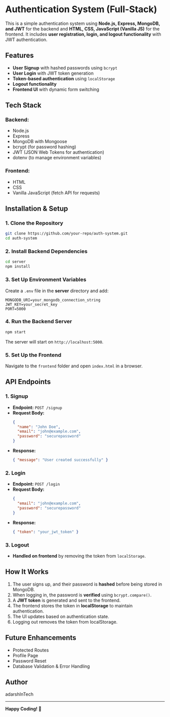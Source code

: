 # Authentication System (Full-Stack)

This is a simple authentication system using **Node.js, Express, MongoDB, and JWT** for the backend and **HTML, CSS, JavaScript (Vanilla JS)** for the frontend. It includes **user registration, login, and logout functionality** with JWT authentication.

## Features
- **User Signup** with hashed passwords using `bcrypt`
- **User Login** with JWT token generation
- **Token-based authentication** using `localStorage`
- **Logout functionality**
- **Frontend UI** with dynamic form switching

## Tech Stack
### Backend:
- Node.js
- Express
- MongoDB with Mongoose
- bcrypt (for password hashing)
- JWT (JSON Web Tokens for authentication)
- dotenv (to manage environment variables)

### Frontend:
- HTML
- CSS
- Vanilla JavaScript (fetch API for requests)

## Installation & Setup

### 1. Clone the Repository
```bash
git clone https://github.com/your-repo/auth-system.git
cd auth-system
```

### 2. Install Backend Dependencies
```bash
cd server
npm install
```

### 3. Set Up Environment Variables
Create a `.env` file in the **server** directory and add:
```env
MONGODB_URI=your_mongodb_connection_string
JWT_KEY=your_secret_key
PORT=5000
```

### 4. Run the Backend Server
```bash
npm start
```
The server will start on `http://localhost:5000`.

### 5. Set Up the Frontend
Navigate to the `frontend` folder and open `index.html` in a browser.

## API Endpoints
### **1. Signup**
- **Endpoint:** `POST /signup`
- **Request Body:**
  ```json
  {
    "name": "John Doe",
    "email": "john@example.com",
    "password": "securepassword"
  }
  ```
- **Response:**
  ```json
  { "message": "User created successfully" }
  ```

### **2. Login**
- **Endpoint:** `POST /login`
- **Request Body:**
  ```json
  {
    "email": "john@example.com",
    "password": "securepassword"
  }
  ```
- **Response:**
  ```json
  { "token": "your_jwt_token" }
  ```

### **3. Logout**
- **Handled on frontend** by removing the token from `localStorage`.

## How It Works
1. The user signs up, and their password is **hashed** before being stored in MongoDB.
2. When logging in, the password is **verified** using `bcrypt.compare()`.
3. A **JWT token** is generated and sent to the frontend.
4. The frontend stores the token in **localStorage** to maintain authentication.
5. The UI updates based on authentication state.
6. Logging out removes the token from localStorage.

## Future Enhancements
- Protected Routes
- Profile Page
- Password Reset
- Database Validation & Error Handling

## Author
adarshInTech

---
**Happy Coding! 🚀**


